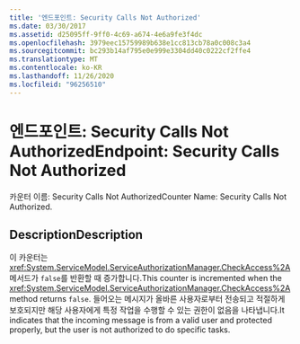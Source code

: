 ```yaml
---
title: '엔드포인트: Security Calls Not Authorized'
ms.date: 03/30/2017
ms.assetid: d25095ff-9ff0-4c69-a674-4e6a9fe3f4dc
ms.openlocfilehash: 3979eec15759989b638e1cc813cb78a0c008c3a4
ms.sourcegitcommit: bc293b14af795e0e999e3304dd40c0222cf2ffe4
ms.translationtype: MT
ms.contentlocale: ko-KR
ms.lasthandoff: 11/26/2020
ms.locfileid: "96256510"
---
```

# <a name="endpoint-security-calls-not-authorized"></a><span data-ttu-id="5bbef-102">엔드포인트: Security Calls Not Authorized</span><span class="sxs-lookup"><span data-stu-id="5bbef-102">Endpoint: Security Calls Not Authorized</span></span>

<span data-ttu-id="5bbef-103">카운터 이름: Security Calls Not Authorized</span><span class="sxs-lookup"><span data-stu-id="5bbef-103">Counter Name: Security Calls Not Authorized.</span></span>  
  
## <a name="description"></a><span data-ttu-id="5bbef-104">Description</span><span class="sxs-lookup"><span data-stu-id="5bbef-104">Description</span></span>  

 <span data-ttu-id="5bbef-105">이 카운터는 <xref:System.ServiceModel.ServiceAuthorizationManager.CheckAccess%2A> 메서드가 `false`를 반환할 때 증가합니다.</span><span class="sxs-lookup"><span data-stu-id="5bbef-105">This counter is incremented when the <xref:System.ServiceModel.ServiceAuthorizationManager.CheckAccess%2A> method returns `false`.</span></span> <span data-ttu-id="5bbef-106">들어오는 메시지가 올바른 사용자로부터 전송되고 적절하게 보호되지만 해당 사용자에게 특정 작업을 수행할 수 있는 권한이 없음을 나타냅니다.</span><span class="sxs-lookup"><span data-stu-id="5bbef-106">It indicates that the incoming message is from a valid user and protected properly, but the user is not authorized to do specific tasks.</span></span>

